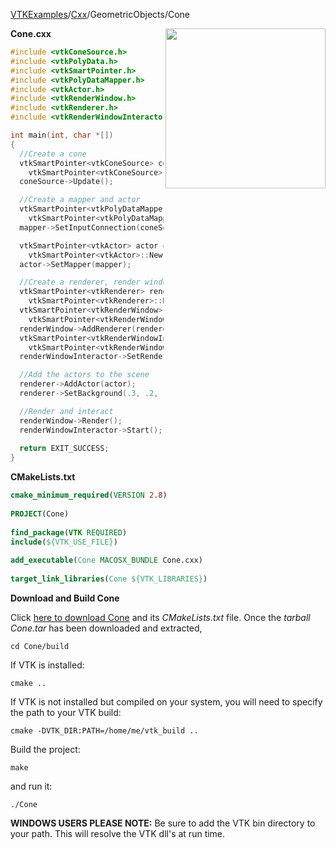 [VTKExamples](/home/)/[Cxx](/Cxx)/GeometricObjects/Cone

<img align="right" src="https://github.com/lorensen/VTKExamples/blob/gh-pages/Testing/Baseline/GeometricObjects/TestCone.png?raw=true" width="256" />

**Cone.cxx**
```c++
#include <vtkConeSource.h>
#include <vtkPolyData.h>
#include <vtkSmartPointer.h>
#include <vtkPolyDataMapper.h>
#include <vtkActor.h>
#include <vtkRenderWindow.h>
#include <vtkRenderer.h>
#include <vtkRenderWindowInteractor.h>

int main(int, char *[])
{
  //Create a cone
  vtkSmartPointer<vtkConeSource> coneSource =
    vtkSmartPointer<vtkConeSource>::New();
  coneSource->Update();

  //Create a mapper and actor
  vtkSmartPointer<vtkPolyDataMapper> mapper =
    vtkSmartPointer<vtkPolyDataMapper>::New();
  mapper->SetInputConnection(coneSource->GetOutputPort());

  vtkSmartPointer<vtkActor> actor =
    vtkSmartPointer<vtkActor>::New();
  actor->SetMapper(mapper);

  //Create a renderer, render window, and interactor
  vtkSmartPointer<vtkRenderer> renderer =
    vtkSmartPointer<vtkRenderer>::New();
  vtkSmartPointer<vtkRenderWindow> renderWindow =
    vtkSmartPointer<vtkRenderWindow>::New();
  renderWindow->AddRenderer(renderer);
  vtkSmartPointer<vtkRenderWindowInteractor> renderWindowInteractor =
    vtkSmartPointer<vtkRenderWindowInteractor>::New();
  renderWindowInteractor->SetRenderWindow(renderWindow);

  //Add the actors to the scene
  renderer->AddActor(actor);
  renderer->SetBackground(.3, .2, .1); // Background color dark red

  //Render and interact
  renderWindow->Render();
  renderWindowInteractor->Start();
  
  return EXIT_SUCCESS;
}
```
**CMakeLists.txt**
```cmake
cmake_minimum_required(VERSION 2.8)
 
PROJECT(Cone)
 
find_package(VTK REQUIRED)
include(${VTK_USE_FILE})
 
add_executable(Cone MACOSX_BUNDLE Cone.cxx)
 
target_link_libraries(Cone ${VTK_LIBRARIES})
```

**Download and Build Cone**

Click [here to download Cone](https://github.com/lorensen/VTKWikiExamplesTarballs/raw/master/Cone.tar) and its *CMakeLists.txt* file.
Once the *tarball Cone.tar* has been downloaded and extracted,
```
cd Cone/build 
```
If VTK is installed:
```
cmake ..
```
If VTK is not installed but compiled on your system, you will need to specify the path to your VTK build:
```
cmake -DVTK_DIR:PATH=/home/me/vtk_build ..
```
Build the project:
```
make
```
and run it:
```
./Cone
```
**WINDOWS USERS PLEASE NOTE:** Be sure to add the VTK bin directory to your path. This will resolve the VTK dll's at run time.


